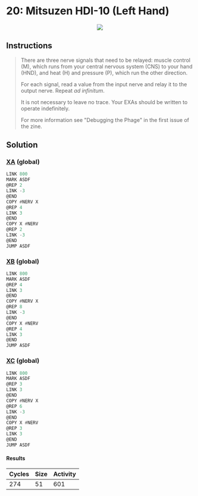 # 20: Mitsuzen HDI-10 (Left Hand)

<div align="center"><img src="EXAPUNKS - Mitsuzen HDI-10 (274, 51, 601, 2023-10-07-23-58-09).gif" /></div>

## Instructions
> There are three nerve signals that need to be relayed: muscle control (M), which runs from your central nervous system (CNS) to your hand (HND), and heat (H) and pressure (P), which run the other direction.
> 
> For each signal, read a value from the input nerve and relay it to the output nerve. Repeat _ad infinitum_.
> 
> It is not necessary to leave no trace. Your EXAs should be written to operate indefinitely.
> 
> For more information see "Debugging the Phage" in the first issue of the zine.

## Solution

### [XA](XA.exa) (global)
```asm
LINK 800
MARK ASDF
@REP 2
LINK -3
@END
COPY #NERV X
@REP 4
LINK 3
@END
COPY X #NERV
@REP 2
LINK -3
@END
JUMP ASDF
```

### [XB](XB.exa) (global)
```asm
LINK 800
MARK ASDF
@REP 4
LINK 3
@END
COPY #NERV X
@REP 8
LINK -3
@END
COPY X #NERV
@REP 4
LINK 3
@END
JUMP ASDF
```

### [XC](XC.exa) (global)
```asm
LINK 800
MARK ASDF
@REP 3
LINK 3
@END
COPY #NERV X
@REP 6
LINK -3
@END
COPY X #NERV
@REP 3
LINK 3
@END
JUMP ASDF
```

#### Results
| Cycles | Size | Activity |
|--------|------|----------|
| 274    | 51   | 601      |
